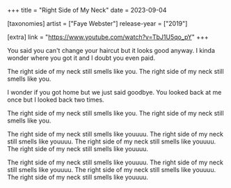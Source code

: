 +++
title = "Right Side of My Neck"
date = 2023-09-04

[taxonomies]
artist = ["Faye Webster"]
release-year = ["2019"]

[extra]
link = "https://www.youtube.com/watch?v=TbJ1U5qo_pY"
+++

You said you can't change your haircut
but it looks good anyway.
I kinda wonder where you got it
<span class="l1">and I doubt you even paid.</span>

The right side of my neck
still smells like you.
The right side of my neck
still smells like you.

I wonder if you got home
but we just said goodbye.
You looked back at me once
<span class="l1">but I looked back two times.</span>

The right side of my neck
still smells like you.
The right side of my neck
still smells like you.

The right side of my neck
still smells like youuuu.
The right side of my neck
still smells like youuuu.
The right side of my neck
still smells like youuuu.
The right side of my neck
still smells like youuuu.

The right side of my neck
still smells like youuuu.
The right side of my neck
still smells like youuuu.
The right side of my neck
still smells like youuuu.
The right side of my neck
still smells like youuuu.
